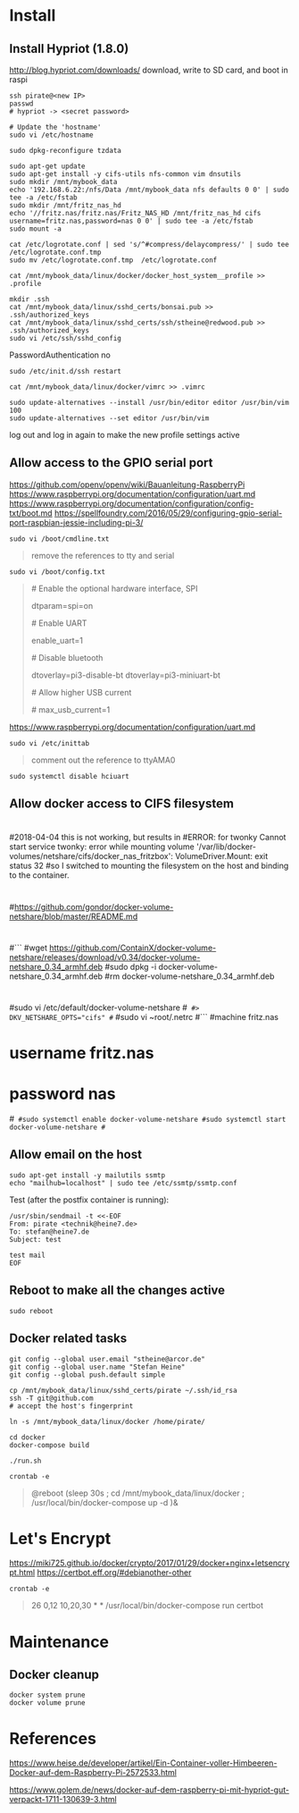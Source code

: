 # Install

## Install Hypriot (1.8.0)
http://blog.hypriot.com/downloads/
download, write to SD card, and boot in raspi
```
ssh pirate@<new IP>
passwd
# hypriot -> <secret password>

# Update the 'hostname'
sudo vi /etc/hostname

sudo dpkg-reconfigure tzdata

sudo apt-get update
sudo apt-get install -y cifs-utils nfs-common vim dnsutils
sudo mkdir /mnt/mybook_data
echo '192.168.6.22:/nfs/Data /mnt/mybook_data nfs defaults 0 0' | sudo tee -a /etc/fstab
sudo mkdir /mnt/fritz_nas_hd
echo '//fritz.nas/fritz.nas/Fritz_NAS_HD /mnt/fritz_nas_hd cifs username=fritz.nas,password=nas 0 0' | sudo tee -a /etc/fstab
sudo mount -a

cat /etc/logrotate.conf | sed 's/^#compress/delaycompress/' | sudo tee /etc/logrotate.conf.tmp
sudo mv /etc/logrotate.conf.tmp  /etc/logrotate.conf
 
cat /mnt/mybook_data/linux/docker/docker_host_system__profile >> .profile

mkdir .ssh
cat /mnt/mybook_data/linux/sshd_certs/bonsai.pub >> .ssh/authorized_keys
cat /mnt/mybook_data/linux/sshd_certs/ssh/stheine@redwood.pub >> .ssh/authorized_keys
sudo vi /etc/ssh/sshd_config
```
PasswordAuthentication no
```
sudo /etc/init.d/ssh restart

cat /mnt/mybook_data/linux/docker/vimrc >> .vimrc

sudo update-alternatives --install /usr/bin/editor editor /usr/bin/vim 100
sudo update-alternatives --set editor /usr/bin/vim

```

log out and log in again to make the new profile settings active


## Allow access to the GPIO serial port

https://github.com/openv/openv/wiki/Bauanleitung-RaspberryPi
https://www.raspberrypi.org/documentation/configuration/uart.md
https://www.raspberrypi.org/documentation/configuration/config-txt/boot.md
https://spellfoundry.com/2016/05/29/configuring-gpio-serial-port-raspbian-jessie-including-pi-3/

```
sudo vi /boot/cmdline.txt
```
> remove the references to tty and serial

```
sudo vi /boot/config.txt
```
> \# Enable the optional hardware interface, SPI
>
> dtparam=spi=on
>
> \# Enable UART
>
> enable_uart=1
> 
> \# Disable bluetooth
>
> dtoverlay=pi3-disable-bt
> dtoverlay=pi3-miniuart-bt
> 
> \# Allow higher USB current
>
> \# max_usb_current=1

https://www.raspberrypi.org/documentation/configuration/uart.md

```
sudo vi /etc/inittab
```
> comment out the reference to ttyAMA0

```
sudo systemctl disable hciuart
```

## Allow docker access to CIFS filesystem
#
#2018-04-04 this is not working, but results in 
#ERROR: for twonky  Cannot start service twonky: error while mounting volume '/var/lib/docker-volumes/netshare/cifs/docker_nas_fritzbox': VolumeDriver.Mount: exit status 32
#so I switched to mounting the filesystem on the host and binding to the container.
#
#https://github.com/gondor/docker-volume-netshare/blob/master/README.md
#
#```
#wget https://github.com/ContainX/docker-volume-netshare/releases/download/v0.34/docker-volume-netshare_0.34_armhf.deb
#sudo dpkg -i docker-volume-netshare_0.34_armhf.deb
#rm docker-volume-netshare_0.34_armhf.deb
#
#sudo vi /etc/default/docker-volume-netshare
#```
#> DKV_NETSHARE_OPTS="cifs"
#```
#sudo vi ~root/.netrc
#```
#machine fritz.nas
#  username  fritz.nas
#  password  nas
#```
#sudo systemctl enable docker-volume-netshare
#sudo systemctl start docker-volume-netshare
#```

## Allow email on the host

```
sudo apt-get install -y mailutils ssmtp
echo "mailhub=localhost" | sudo tee /etc/ssmtp/ssmtp.conf
```

Test (after the postfix container is running):
```
/usr/sbin/sendmail -t <<-EOF
From: pirate <technik@heine7.de>
To: stefan@heine7.de
Subject: test

test mail
EOF
```

## Reboot to make all the changes active

```
sudo reboot
```

## Docker related tasks
```
git config --global user.email "stheine@arcor.de"
git config --global user.name "Stefan Heine"
git config --global push.default simple

cp /mnt/mybook_data/linux/sshd_certs/pirate ~/.ssh/id_rsa
ssh -T git@github.com
# accept the host's fingerprint

ln -s /mnt/mybook_data/linux/docker /home/pirate/

cd docker
docker-compose build

./run.sh

crontab -e
```
> @reboot (sleep 30s ; cd /mnt/mybook_data/linux/docker ; /usr/local/bin/docker-compose up -d )&

# Let's Encrypt

https://miki725.github.io/docker/crypto/2017/01/29/docker+nginx+letsencrypt.html
https://certbot.eff.org/#debianother-other

```
crontab -e
```
> 26 0,12 10,20,30 * * /usr/local/bin/docker-compose run certbot

# Maintenance

## Docker cleanup

```
docker system prune
docker volume prune
```

# References

https://www.heise.de/developer/artikel/Ein-Container-voller-Himbeeren-Docker-auf-dem-Raspberry-Pi-2572533.html

https://www.golem.de/news/docker-auf-dem-raspberry-pi-mit-hypriot-gut-verpackt-1711-130639-3.html
